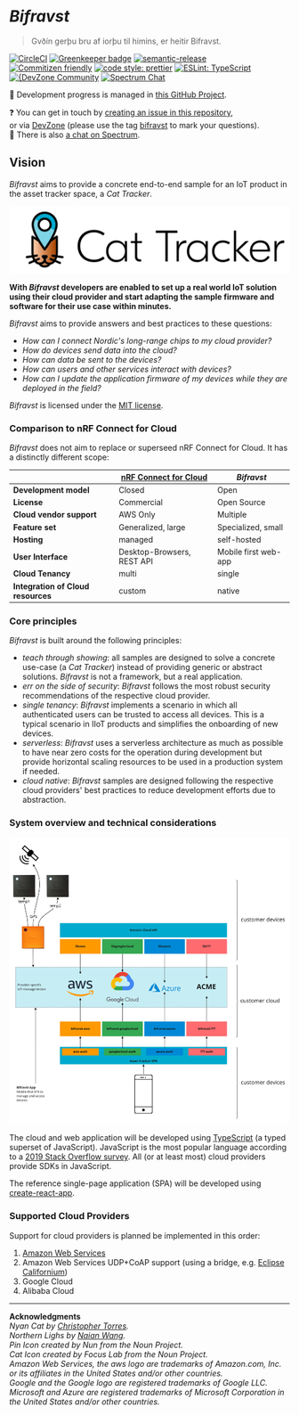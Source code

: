 # *Bifravst*

> Gvðín gerþu bru af iorþu til himins, er heitir Bifravst.

[![CircleCI](https://circleci.com/gh/bifravst/bifravst/tree/saga.svg?style=svg)](https://circleci.com/gh/bifravst/bifravst/tree/saga)
[![Greenkeeper badge](https://badges.greenkeeper.io/bifravst/bifravst.svg)](https://greenkeeper.io/)
[![semantic-release](https://img.shields.io/badge/%20%20%F0%9F%93%A6%F0%9F%9A%80-semantic--release-e10079.svg)](https://github.com/semantic-release/semantic-release)
[![Commitizen friendly](https://img.shields.io/badge/commitizen-friendly-brightgreen.svg)](http://commitizen.github.io/cz-cli/)
[![code style: prettier](https://img.shields.io/badge/code_style-prettier-ff69b4.svg)](https://github.com/prettier/prettier/)
[![ESLint: TypeScript](https://img.shields.io/badge/ESLint-TypeScript-blue.svg)](https://github.com/typescript-eslint/typescript-eslint)  
[![{DevZone Community](https://img.shields.io/badge/%7BDevZone-community-brightgreen.svg)](https://devzone.nordicsemi.com/search?q=bifravst)
[![Spectrum Chat](https://img.shields.io/badge/Spectrum-chat-blue.svg)](https://spectrum.chat/bifravst)

🚧 Development progress is managed in [this GitHub Project](https://github.com/orgs/bifravst/projects/1).

❓ You can get in touch by [creating an issue in this repository](https://github.com/bifravst/bifravst/issues/new),  
or via [DevZone](https://devzone.nordicsemi.com/) (please use the tag [bifravst](https://devzone.nordicsemi.com/search?q=bifravst) to mark your questions).  
💬 There is also [a chat on Spectrum](https://spectrum.chat/bifravst).

## Vision

*Bifravst* aims to provide a concrete end-to-end sample for an IoT product in the asset tracker space, a *Cat Tracker*. 

![Bifravst: Cat Tracker IoT example](./docs/logo-with-text.png)

**With *Bifravst* developers are enabled to set up a real world IoT solution using their cloud provider and start adapting the sample firmware and software for their use case within minutes.**

*Bifravst* aims to provide answers and best practices to these questions:

- *How can I connect Nordic's long-range chips to my cloud provider?*
- *How do devices send data into the cloud?*
- *How can data be sent to the devices?*
- *How can users and other services interact with devices?*
- *How can I update the application firmware of my devices while they are deployed in the field?*

*Bifravst* is licensed under the [MIT license](./LICENSE). 

### Comparison to nRF Connect for Cloud

*Bifravst* does not aim to replace or superseed nRF Connect for Cloud. It has a distinctly different scope:

|   | [nRF Connect for Cloud](https://www.nordicsemi.com/Software-and-Tools/Development-Tools/nRF-Connect-for-Cloud) | *Bifravst* |
|---|-----------------------|----------|
| **Development model** | Closed | Open |
| **License** | Commercial | Open Source |
| **Cloud vendor support** | AWS Only | Multiple |
| **Feature set** | Generalized, large | Specialized, small |
| **Hosting** | managed | self-hosted |
| **User Interface** | Desktop-Browsers, REST API | Mobile first web-app |
| **Cloud Tenancy** | multi | single |
| **Integration of Cloud resources** | custom | native |

### Core principles

*Bifravst* is built around the following principles:

- *teach through showing*: all samples are designed to solve a concrete use-case (a *Cat Tracker*) instead of providing generic or abstract solutions. *Bifravst* is not a framework, but a real application.
- *err on the side of security*: *Bifravst* follows the most robust security recommendations of the respective cloud provider.
- *single tenancy*: *Bifravst* implements a scenario in which all authenticated users can be trusted to access all devices. This is a typical scenario in IIoT products and simplifies the onboarding of new devices.
- *serverless*: *Bifravst* uses a serverless architecture as much as possible to have near zero costs for the operation during development but provide horizontal scaling resources to be used in a production system if needed.
- *cloud native*: *Bifravst* samples are designed following the respective cloud providers' best practices to reduce development efforts due to abstraction. 

### System overview and technical considerations

![System overview](./docs/System%20overview.jpg)

The cloud and web application will be developed using [TypeScript](https://www.typescriptlang.org/) (a typed superset of JavaScript). JavaScript is the most popular language according to a [2019 Stack Overflow survey](https://insights.stackoverflow.com/survey/2019#technology). All (or at least most) cloud providers provide SDKs in JavaScript.

The reference single-page application (SPA) will be developed using [create-react-app](https://github.com/facebook/create-react-app).

### Supported Cloud Providers

Support for cloud providers is planned be implemented in this order:

1. [Amazon Web Services](./docs/aws/GettingStarted.md)
1. Amazon Web Services UDP+CoAP support (using a bridge, e.g. [Eclipse Californium](https://github.com/eclipse/californium))
1. Google Cloud
1. Alibaba Cloud

---

**Acknowledgments**  
*Nyan Cat by [Christopher Torres](https://www.youtube.com/watch?v=QH2-TGUlwu4).*  
*Northern Lighs by [Naian Wang](https://unsplash.com/photos/F9wrh2miJLA).*  
*Pin Icon created by Nun from the Noun Project.*  
*Cat Icon created by Focus Lab from the Noun Project.*  
*Amazon Web Services, the aws logo are trademarks of Amazon.com, Inc. or its affiliates in the United States and/or other countries.*  
*Google and the Google logo are registered trademarks of Google LLC.*  
*Microsoft and Azure are registered trademarks of Microsoft Corporation in the United States and/or other countries.*
